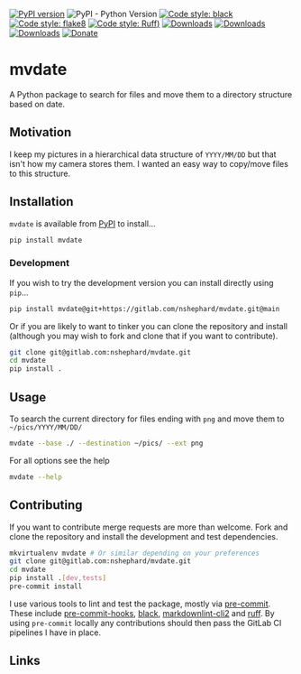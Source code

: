 [![PyPI version](https://badge.fury.io/py/mvdate.svg)](https://badge.fury.io/py/mvdate)
![PyPI - Python Version](https://img.shields.io/pypi/pyversions/mvdate)
[![Code style: black](https://img.shields.io/badge/code%20style-black-000000.svg)](https://github.com/psf/black)
[![Code style: flake8](https://img.shields.io/badge/code%20style-flake8-456789.svg)](https://github.com/psf/flake8)
[![Code style: Ruff](https://img.shields.io/endpoint?url=https://raw.githubusercontent.com/astral-sh/ruff/main/assets/badge/v2.json))](https://github.com/astral-sh/ruff)
[![Downloads](https://static.pepy.tech/badge/mvdate)](https://pepy.tech/project/mvdate)
[![Downloads](https://static.pepy.tech/badge/mvdate/month)](https://pepy.tech/project/mvdate)
[![Downloads](https://static.pepy.tech/badge/mvdate/week)](https://pepy.tech/project/mvdate)
[![Donate](https://liberapay.com/assets/widgets/donate.svg)](https://liberapay.com/slackline/donate)

# mvdate

A Python package to search for files and move them to a directory structure based on date.

## Motivation

I keep my pictures in a hierarchical data structure of `YYYY/MM/DD` but that isn't how my camera stores them. I wanted
an easy way to copy/move files to this structure.

## Installation

`mvdate` is available from [PyPI](https://pypi.org) to install...

```bash
pip install mvdate
```

### Development

If you wish to try the development version you can install directly using `pip`...

```bash
pip install mvdate@git+https://gitlab.com/nshephard/mvdate.git@main
```

Or if you are likely to want to tinker you can clone the repository and install (although you may wish to fork and clone
that if you want to contribute).

```bash
git clone git@gitlab.com:nshephard/mvdate.git
cd mvdate
pip install .
```

## Usage

To search the current directory for files ending with `png` and move them to `~/pics/YYYY/MM/DD/`

```bash
mvdate --base ./ --destination ~/pics/ --ext png
```

For all options see the help

```bash
mvdate --help
```

## Contributing

If you want to contribute merge requests are more than welcome. Fork and clone the repository and install the
development and test dependencies.

```bash
mkvirtualenv mvdate # Or similar depending on your preferences
git clone git@gitlab.com:nshephard/mvdate.git
cd mvdate
pip install .[dev,tests]
pre-commit install
```

I use various tools to lint and test the package, mostly via [pre-commit](https://pre-commit.com). These include
[pre-commit-hooks](https://github.com/pre-commit/pre-commit-hooks), [black](https://github.com/psf/black),
[markdownlint-cli2](https://github.com/DavidAnson/markdownlint-cli2) and [ruff](https://docs.astral.sh/ruff/). By using
`pre-commit` locally any contributions should then pass the GitLab CI pipelines I have in place.

## Links
